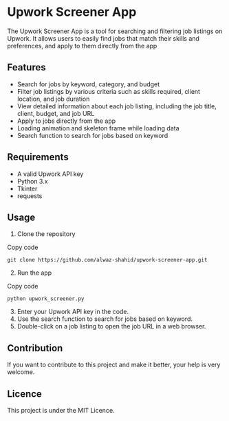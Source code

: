 # Upwork Screener App

The Upwork Screener App is a tool for searching and filtering job listings on Upwork. It allows users to easily find jobs that match their skills and preferences, and apply to them directly from the app
## Features

-   Search for jobs by keyword, category, and budget
-   Filter job listings by various criteria such as skills required, client location, and job duration
-   View detailed information about each job listing, including the job title, client, budget, and job URL
-   Apply to jobs directly from the app
-   Loading animation and skeleton frame while loading data
-   Search function to search for jobs based on keyword

## Requirements

-   A valid Upwork API key
-   Python 3.x
-   Tkinter
-   requests

## Usage

1.  Clone the repository

Copy code

`git clone https://github.com/alwaz-shahid/upwork-screener-app.git` 

2.  Run the app

Copy code

`python upwork_screener.py` 

3.  Enter your Upwork API key in the code.
4.  Use the search function to search for jobs based on keyword.
5.  Double-click on a job listing to open the job URL in a web browser.

## Contribution

If you want to contribute to this project and make it better, your help is very welcome.

## Licence

This project is under the MIT Licence.
